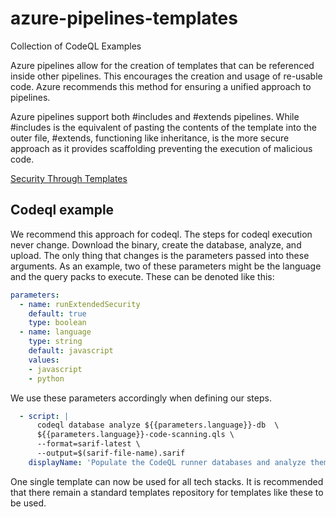 # azure-pipelines-templates
Collection of CodeQL Examples

Azure pipelines allow for the creation of templates that can be referenced inside other pipelines. This encourages the creation and usage of re-usable code. Azure recommends this method for ensuring a unified approach to pipelines.

Azure pipelines support both #includes and #extends pipelines. While #includes is the equivalent of pasting the contents of the template into the outer file, #extends, functioning like inheritance, is the more secure approach as it provides scaffolding preventing the execution of malicious code.

[Security Through Templates](https://learn.microsoft.com/en-us/azure/devops/pipelines/security/templates?view=azure-devops)

## Codeql example

We recommend this approach for codeql. The steps for codeql execution never change. Download the binary, create the database, analyze, and upload. The only thing that changes is the parameters passed into these arguments. As an example, two of these parameters might be the language and the query packs to execute. These can be denoted like this:
```yaml
parameters:
  - name: runExtendedSecurity
    default: true
    type: boolean
  - name: language
    type: string
    default: javascript
    values:
    - javascript
    - python 
```
We use these parameters accordingly when defining our steps.
```yaml
  - script: |
      codeql database analyze ${{parameters.language}}-db  \
      ${{parameters.language}}-code-scanning.qls \
      --format=sarif-latest \
      --output=$(sarif-file-name).sarif
    displayName: 'Populate the CodeQL runner databases and analyze them'
```
One single template can now be used for all tech stacks. It is recommended that there remain a standard templates repository for templates like these to be used.
